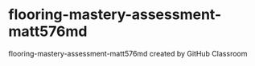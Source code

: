 # flooring-mastery-assessment-matt576md
flooring-mastery-assessment-matt576md created by GitHub Classroom
